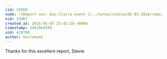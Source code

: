 ```yaml
---
cid: 14569
node: ![Report out: Eau Claire event ](../notes/stevie/05-03-2016/report-out-eau-claire-event)
nid: 13067
created_at: 2016-05-07 23:42:39 +0000
timestamp: 1462664559
uid: 420760
author: marlokeno
---
```


Thanks for this excellent report, Stevie